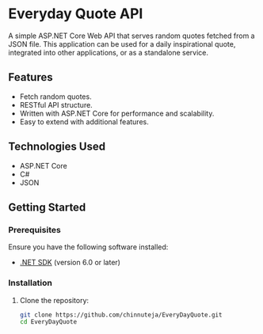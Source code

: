 # Everyday Quote API

A simple ASP.NET Core Web API that serves random quotes fetched from a JSON file. This application can be used for a daily inspirational quote, integrated into other applications, or as a standalone service.

## Features

- Fetch random quotes.
- RESTful API structure.
- Written with ASP.NET Core for performance and scalability.
- Easy to extend with additional features.

## Technologies Used

- ASP.NET Core
- C#
- JSON

## Getting Started

### Prerequisites

Ensure you have the following software installed:

- [.NET SDK](https://dotnet.microsoft.com/download) (version 6.0 or later)

### Installation

1. Clone the repository:

   ```bash
   git clone https://github.com/chinnuteja/EveryDayQuote.git
   cd EveryDayQuote
